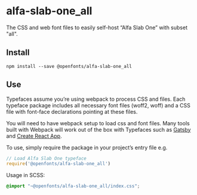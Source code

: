 
# alfa-slab-one_all

The CSS and web font files to easily self-host “Alfa Slab One” with subset "all".

## Install

`npm install --save @openfonts/alfa-slab-one_all`

## Use

Typefaces assume you’re using webpack to process CSS and files. Each typeface
package includes all necessary font files (woff2, woff) and a CSS file with
font-face declarations pointing at these files.

You will need to have webpack setup to load css and font files. Many tools built
with Webpack will work out of the box with Typefaces such as [Gatsby](https://github.com/gatsbyjs/gatsby)
and [Create React App](https://github.com/facebookincubator/create-react-app).

To use, simply require the package in your project’s entry file e.g.

```javascript
// Load Alfa Slab One typeface
require('@openfonts/alfa-slab-one_all')
```

Usage in SCSS:
```scss
@import "~@openfonts/alfa-slab-one_all/index.css";
```
